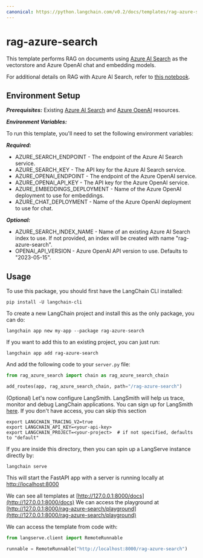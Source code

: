 ```yaml
---
canonical: https://python.langchain.com/v0.2/docs/templates/rag-azure-search/
---
```


# rag-azure-search

This template performs RAG on documents using [Azure AI Search](https://learn.microsoft.com/azure/search/search-what-is-azure-search) as the vectorstore and Azure OpenAI chat and embedding models.

For additional details on RAG with Azure AI Search, refer to [this notebook](https://github.com/langchain-ai/langchain/blob/master/docs/docs/integrations/vectorstores/azuresearch.ipynb).

## Environment Setup

***Prerequisites:*** Existing [Azure AI Search](https://learn.microsoft.com/azure/search/search-what-is-azure-search) and [Azure OpenAI](https://learn.microsoft.com/azure/ai-services/openai/overview) resources.

***Environment Variables:***

To run this template, you'll need to set the following environment variables:

***Required:***

- AZURE_SEARCH_ENDPOINT - The endpoint of the Azure AI Search service.
- AZURE_SEARCH_KEY - The API key for the Azure AI Search service.
- AZURE_OPENAI_ENDPOINT - The endpoint of the Azure OpenAI service.
- AZURE_OPENAI_API_KEY - The API key for the Azure OpenAI service.
- AZURE_EMBEDDINGS_DEPLOYMENT - Name of the Azure OpenAI deployment to use for embeddings.
- AZURE_CHAT_DEPLOYMENT - Name of the Azure OpenAI deployment to use for chat.

***Optional:***

- AZURE_SEARCH_INDEX_NAME - Name of an existing Azure AI Search index to use. If not provided, an index will be created with name "rag-azure-search".
- OPENAI_API_VERSION - Azure OpenAI API version to use. Defaults to "2023-05-15". 

## Usage

To use this package, you should first have the LangChain CLI installed:

```shell
pip install -U langchain-cli
```

To create a new LangChain project and install this as the only package, you can do:

```shell
langchain app new my-app --package rag-azure-search
```

If you want to add this to an existing project, you can just run:

```shell
langchain app add rag-azure-search
```

And add the following code to your `server.py` file:
```python
from rag_azure_search import chain as rag_azure_search_chain

add_routes(app, rag_azure_search_chain, path="/rag-azure-search")
```

(Optional) Let's now configure LangSmith.
LangSmith will help us trace, monitor and debug LangChain applications.
You can sign up for LangSmith [here](https://smith.langchain.com/).
If you don't have access, you can skip this section

```shell
export LANGCHAIN_TRACING_V2=true
export LANGCHAIN_API_KEY=<your-api-key>
export LANGCHAIN_PROJECT=<your-project>  # if not specified, defaults to "default"
```

If you are inside this directory, then you can spin up a LangServe instance directly by:

```shell
langchain serve
```

This will start the FastAPI app with a server is running locally at
[http://localhost:8000](http://localhost:8000)

We can see all templates at [http://127.0.0.1:8000/docs](http://127.0.0.1:8000/docs)
We can access the playground at [http://127.0.0.1:8000/rag-azure-search/playground](http://127.0.0.1:8000/rag-azure-search/playground)  

We can access the template from code with:

```python
from langserve.client import RemoteRunnable

runnable = RemoteRunnable("http://localhost:8000/rag-azure-search")
```